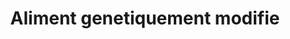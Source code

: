 ---
title: Aliment genetiquement modifie
longTitle: 'Aliment génétiquement modifié'
tags:
- gccommon
french:
- "[[Genetically modified foods]]"
---